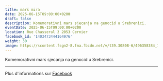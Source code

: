 ```yaml
---
title: marš mira
date: 2025-06-15T09:00:00+0200
draft: false
description: Komemorativni mars sjecanja na genocid u Srebrenici.
eventDate: 2025-06-15T09:00:00+0200
location: Rue Chasseral 3 2053 Cernier
facebook_id: '1403473444164976'
weight: 30
image: https://scontent.fsgn2-8.fna.fbcdn.net/v/t39.30808-6/496358384_1007574214836511_4806363768185633011_n.jpg?_nc_cat=102&ccb=1-7&_nc_sid=9e60e4&_nc_ohc=K4aGiWltMxMQ7kNvwFdV5F1&_nc_oc=AdmETD5D3sNgLRu4jey1LH2rndqLuwFGStxkrx5RCLctuu32d5x2tr4QX6EVzQD77GA&_nc_zt=23&_nc_ht=scontent.fsgn2-8.fna&edm=ABTKTjYEAAAA&_nc_gid=ZX3p7zMlbbOsee0XrPzQ0g&oh=00_AfP3ytsiBifS3JpuqSmcEtdVSsKlWqJrpLmNe0ocLM2cKA&oe=686A5EAE
---
```


Komemorativni mars sjecanja na genocid u Srebrenici.

---

Plus d'informations sur [Facebook](https://facebook.com/events/1403473444164976)